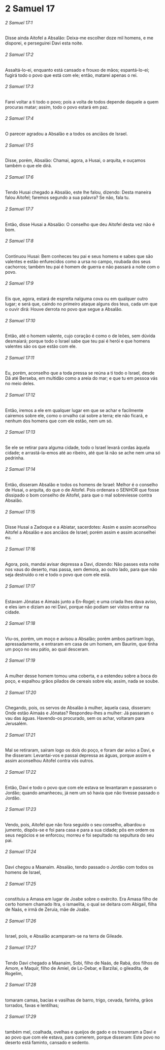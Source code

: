 # 2 Samuel 17

###### 2 Samuel 17:1

Disse ainda Aitofel a Absalão: Deixa-me escolher doze mil homens, e me disporei, e perseguirei Davi esta noite.

###### 2 Samuel 17:2

Assaltá-lo-ei, enquanto está cansado e frouxo de mãos; espantá-lo-ei; fugirá todo o povo que está com ele; então, matarei apenas o rei.

###### 2 Samuel 17:3

Farei voltar a ti todo o povo; pois a volta de todos depende daquele a quem procuras matar; assim, todo o povo estará em paz.

###### 2 Samuel 17:4

O parecer agradou a Absalão e a todos os anciãos de Israel.

###### 2 Samuel 17:5

Disse, porém, Absalão: Chamai, agora, a Husai, o arquita, e ouçamos também o que ele dirá.

###### 2 Samuel 17:6

Tendo Husai chegado a Absalão, este lhe falou, dizendo: Desta maneira falou Aitofel; faremos segundo a sua palavra? Se não, fala tu.

###### 2 Samuel 17:7

Então, disse Husai a Absalão: O conselho que deu Aitofel desta vez não é bom.

###### 2 Samuel 17:8

Continuou Husai: Bem conheces teu pai e seus homens e sabes que são valentes e estão enfurecidos como a ursa no campo, roubada dos seus cachorros; também teu pai é homem de guerra e não passará a noite com o povo.

###### 2 Samuel 17:9

Eis que, agora, estará de espreita nalguma cova ou em qualquer outro lugar; e será que, caindo no primeiro ataque alguns dos teus, cada um que o ouvir dirá: Houve derrota no povo que segue a Absalão.

###### 2 Samuel 17:10

Então, até o homem valente, cujo coração é como o de leões, sem dúvida desmaiará; porque todo o Israel sabe que teu pai é herói e que homens valentes são os que estão com ele.

###### 2 Samuel 17:11

Eu, porém, aconselho que a toda pressa se reúna a ti todo o Israel, desde Dã até Berseba, em multidão como a areia do mar; e que tu em pessoa vás no meio deles.

###### 2 Samuel 17:12

Então, iremos a ele em qualquer lugar em que se achar e facilmente cairemos sobre ele, como o orvalho cai sobre a terra; ele não ficará, e nenhum dos homens que com ele estão, nem um só.

###### 2 Samuel 17:13

Se ele se retirar para alguma cidade, todo o Israel levará cordas àquela cidade; e arrastá-la-emos até ao ribeiro, até que lá não se ache nem uma só pedrinha.

###### 2 Samuel 17:14

Então, disseram Absalão e todos os homens de Israel: Melhor é o conselho de Husai, o arquita, do que o de Aitofel. Pois ordenara o SENHOR que fosse dissipado o bom conselho de Aitofel, para que o mal sobreviesse contra Absalão.

###### 2 Samuel 17:15

Disse Husai a Zadoque e a Abiatar, sacerdotes: Assim e assim aconselhou Aitofel a Absalão e aos anciãos de Israel; porém assim e assim aconselhei eu.

###### 2 Samuel 17:16

Agora, pois, mandai avisar depressa a Davi, dizendo: Não passes esta noite nos vaus do deserto, mas passa, sem demora, ao outro lado, para que não seja destruído o rei e todo o povo que com ele está.

###### 2 Samuel 17:17

Estavam Jônatas e Aimaás junto a En-Rogel; e uma criada lhes dava aviso, e eles iam e diziam ao rei Davi, porque não podiam ser vistos entrar na cidade.

###### 2 Samuel 17:18

Viu-os, porém, um moço e avisou a Absalão; porém ambos partiram logo, apressadamente, e entraram em casa de um homem, em Baurim, que tinha um poço no seu pátio, ao qual desceram.

###### 2 Samuel 17:19

A mulher desse homem tomou uma coberta, e a estendeu sobre a boca do poço, e espalhou grãos pilados de cereais sobre ela; assim, nada se soube.

###### 2 Samuel 17:20

Chegando, pois, os servos de Absalão à mulher, àquela casa, disseram: Onde estão Aimaás e Jônatas? Respondeu-lhes a mulher: Já passaram o vau das águas. Havendo-os procurado, sem os achar, voltaram para Jerusalém.

###### 2 Samuel 17:21

Mal se retiraram, saíram logo os dois do poço, e foram dar aviso a Davi, e lhe disseram: Levantai-vos e passai depressa as águas, porque assim e assim aconselhou Aitofel contra vós outros.

###### 2 Samuel 17:22

Então, Davi e todo o povo que com ele estava se levantaram e passaram o Jordão; quando amanheceu, já nem um só havia que não tivesse passado o Jordão.

###### 2 Samuel 17:23

Vendo, pois, Aitofel que não fora seguido o seu conselho, albardou o jumento, dispôs-se e foi para casa e para a sua cidade; pôs em ordem os seus negócios e se enforcou; morreu e foi sepultado na sepultura do seu pai.

###### 2 Samuel 17:24

Davi chegou a Maanaim. Absalão, tendo passado o Jordão com todos os homens de Israel,

###### 2 Samuel 17:25

constituiu a Amasa em lugar de Joabe sobre o exército. Era Amasa filho de certo homem chamado Itra, o ismaelita, o qual se deitara com Abigail, filha de Naás, e irmã de Zeruia, mãe de Joabe.

###### 2 Samuel 17:26

Israel, pois, e Absalão acamparam-se na terra de Gileade.

###### 2 Samuel 17:27

Tendo Davi chegado a Maanaim, Sobi, filho de Naás, de Rabá, dos filhos de Amom, e Maquir, filho de Amiel, de Lo-Debar, e Barzilai, o gileadita, de Rogelim,

###### 2 Samuel 17:28

tomaram camas, bacias e vasilhas de barro, trigo, cevada, farinha, grãos torrados, favas e lentilhas;

###### 2 Samuel 17:29

também mel, coalhada, ovelhas e queijos de gado e os trouxeram a Davi e ao povo que com ele estava, para comerem, porque disseram: Este povo no deserto está faminto, cansado e sedento.

